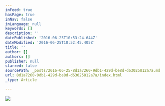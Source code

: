 ```yaml
---
inFeed: true
hasPage: true
inNav: false
inLanguage: null
keywords: []
description: ''
datePublished: '2016-06-25T10:53:24.644Z'
dateModified: '2016-06-25T10:52:45.405Z'
title: ''
author: []
authors: []
publisher: null
starred: false
sourcePath: _posts/2016-06-25-8d1a7260-9db1-429d-be8d-d63025812a7a.md
url: 8d1a7260-9db1-429d-be8d-d63025812a7a/index.html
_type: Article

---
```

![](https://the-grid-user-content.s3-us-west-2.amazonaws.com/06043143-8b47-4821-81d5-1f1c347693c3.jpg)